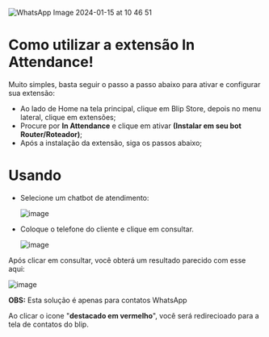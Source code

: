 ![WhatsApp Image 2024-01-15 at 10 46 51](https://github.com/Wilkor/doc-plugin-agenda/assets/34819624/1e478593-7bd6-42bf-95b7-894c3f966916)


# Como utilizar a extensão In Attendance!

Muito simples, basta seguir o passo a passo abaixo para ativar e configurar sua extensão:

 - Ao lado de Home na tela principal, clique em Blip Store, depois no menu lateral, clique em extensões;
 - Procure por **In Attendance** e clique em ativar **(Instalar em seu bot Router/Roteador)**;
 - Após a instalação da extensão, siga os passos abaixo;
 
 # Usando
 
  - Selecione um chatbot de atendimento:

    ![image](https://github.com/Wilkor/doc-plugin-in-attendance/assets/34819624/333c93b2-be3e-42ae-97b0-e3cd01361a69)

  - Coloque o telefone do cliente e clique em consultar.

    ![image](https://github.com/Wilkor/doc-plugin-in-attendance/assets/34819624/4c32e809-1c67-48c5-b1c7-9c3fe82ec441)


 Após clicar em consultar, você obterá um resultado parecido com esse aqui:

![image](https://github.com/Wilkor/doc-plugin-in-attendance/assets/34819624/929bd6ce-4cfe-4635-ab16-ef534d3fb4eb)


**OBS:** Esta solução é apenas para contatos WhatsApp


 Ao clicar o icone "**destacado em vermelho**", você será redirecioado para a tela de contatos do blip. 
 


 
